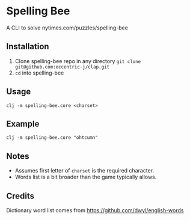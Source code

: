 # Spelling Bee
A CLI to solve nytimes.com/puzzles/spelling-bee

## Installation
1. Clone spelling-bee repo in any directory `git clone git@github.com:eccentric-j/clap.git`
2. `cd` into spelling-bee

## Usage
```shell
clj -m spelling-bee.core <charset>
```

## Example
```shell
clj -m spelling-bee.core "ohtcumn"
```

## Notes
- Assumes first letter of `charset` is the required character.
- Words list is a bit broader than the game typically allows.

## Credits
Dictionary word list comes from https://github.com/dwyl/english-words
